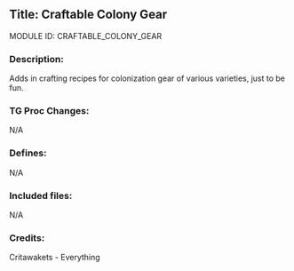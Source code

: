 ## Title: Craftable Colony Gear

MODULE ID: CRAFTABLE_COLONY_GEAR

### Description:

Adds in crafting recipes for colonization gear of various varieties, just to be fun.

### TG Proc Changes:

N/A

### Defines:

N/A

### Included files:

N/A

### Credits:

Critawakets - Everything
